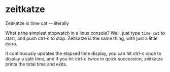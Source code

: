 zeitkatze
=========

Zeitkatze is time cat -- literally

What's the simplest stopwatch in a linux console?
Well, just type `time cat` to start, and push ctrl-c to stop.
Zeitkatze is the same thing, with just a little extra.

It continuously updates the elapsed time display, you can hit ctrl-c once to display a split time, and if you hit ctrl-c twice in quick succession, zeitkatze prints the total time and exits.
